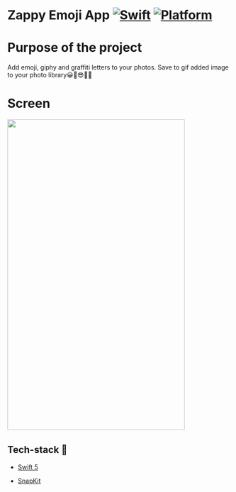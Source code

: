 # Zappy Emoji App [![Swift](https://img.shields.io/badge/Swift-5.1-orange.svg)]() [![Platform](https://img.shields.io/badge/platform-iOS13.6-lightgrey.svg)]()

Purpose of the project
======================

Add emoji, giphy and graffiti letters to your photos. Save to gif added image to your photo library😀🥰😎🦄🎨


Screen
======================
<p float="left">
  <img src="zappy.gif" width="400" height= "700"/>&nbsp; 
  </br> 
</p>

## Tech-stack :calling:

<!-- * [MVVM](https://www.raywenderlich.com/34-design-patterns-by-tutorials-mvvm) -->

* [Swift 5](https://github.com/apple/swift)

* [SnapKit](https://github.com/SnapKit/SnapKit)
